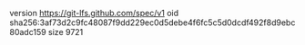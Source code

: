 version https://git-lfs.github.com/spec/v1
oid sha256:3af73d2c9fc48087f9dd229ec0d5debe4f6fc5c5d0dcdf492f8d9ebc80adc159
size 9721
